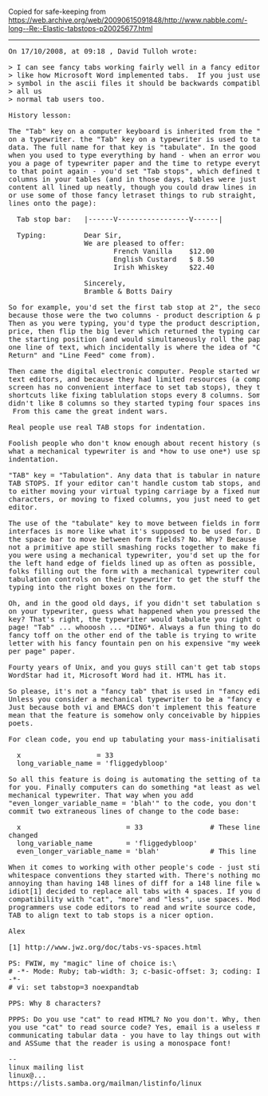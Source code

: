 Copied for safe-keeping from
https://web.archive.org/web/20090615091848/http://www.nabble.com/-long--Re:-Elastic-tabstops-p20025677.html


--------

<pre>
On 17/10/2008, at 09:18 , David Tulloh wrote:

> I can see fancy tabs working fairly well in a fancy editor, it sounds
> like how Microsoft Word implemented tabs.  If you just use the tab
> symbol in the ascii files it should be backwards compatible with
> all us
> normal tab users too.

History lesson:

The "Tab" key on a computer keyboard is inherited from the "Tab" key
on a typewriter. the "Tab" key on a typewriter is used to tabulate
data. The full name for that key is "tabulate". In the good old days
when you used to type everything by hand - when an error would cost
you a page of typewriter paper and the time to retype everything up
to that point again - you'd set "Tab stops", which defined the
columns in your tables (and in those days, tables were just rows of
content all lined up neatly, though you could draw lines in by hand
or use some of those fancy letraset things to rub straight, neat
lines onto the page):

  Tab stop bar:   |------V-----------------V------|

  Typing:         Dear Sir,
                  We are pleased to offer:
                         French Vanilla    $12.00
                         English Custard   $ 8.50
                         Irish Whiskey     $22.40

                  Sincerely,
                  Bramble & Botts Dairy

So for example, you'd set the first tab stop at 2", the second at 8"
because those were the two columns - product description & price.
Then as you were typing, you'd type the product description, TAB,
price, then flip the big lever which returned the typing carriage to
the starting position (and would simultaneously roll the paper up by
one line of text, which incidentally is where the idea of "Carriage
Return" and "Line Feed" come from).

Then came the digital electronic computer. People started writing
text editors, and because they had limited resources (a computer
screen has no convenient interface to set tab stops), they took
shortcuts like fixing tablulation stops every 8 columns. Some people
didn't like 8 columns so they started typing four spaces instead.
 From this came the great indent wars.

Real people use real TAB stops for indentation.

Foolish people who don't know enough about recent history (such as,
what a mechanical typewriter is and *how to use one*) use spaces for
indentation.

"TAB" key = "Tabulation". Any data that is tabular in nature will use
TAB STOPS. If your editor can't handle custom tab stops, and defaults
to either moving your virtual typing carriage by a fixed number of
characters, or moving to fixed columns, you just need to get a better
editor.

The use of the "tabulate" key to move between fields in form-based
interfaces is more like what it's supposed to be used for. Do you use
the space bar to move between form fields? No. Why? Because you're
not a primitive ape still smashing rocks together to make fire. If
you were using a mechanical typewriter, you'd set up the form so that
the left hand edge of fields lined up as often as possible, so that
folks filling out the form with a mechanical typewriter could use the
tabulation controls on their typewriter to get the stuff they're
typing into the right boxes on the form.

Oh, and in the good old days, if you didn't set tabulation stops up
on your typewriter, guess what happened when you pressed the Tabulate
key? That's right, the typewriter would tabulate you right off the
page! "Tab" ... whooosh ... *DING*. Always a fun thing to do when the
fancy toff on the other end of the table is trying to write a fancy
letter with his fancy fountain pen on his expensive "my weekly salary
per page" paper.

Fourty years of Unix, and you guys still can't get tab stops right.
WordStar had it, Microsoft Word had it. HTML has it.

So please, it's not a "fancy tab" that is used in "fancy editors".
Unless you consider a mechanical typewriter to be a "fancy editor".
Just because both vi and EMACS don't implement this feature doesn't
mean that the feature is somehow only conceivable by hippies and beat
poets.

For clean code, you end up tabulating your mass-initialisations:

  x                  = 33
  long_variable_name = 'fliggedybloop'

So all this feature is doing is automating the setting of tab stops
for you. Finally computers can do something *at least as well* as a
mechanical typewriter. That way when you add
"even_longer_variable_name = 'blah'" to the code, you don't have to
commit two extraneous lines of change to the code base:

  x                         = 33                # These lines haven't
changed
  long_variable_name        = 'fliggedybloop'
  even_longer_variable_name = 'blah'            # This line was added

When it comes to working with other people's code - just stick to the
whitespace conventions they started with. There's nothing more
annoying than having 148 lines of diff for a 148 line file where some
idiot[1] decided to replace all tabs with 4 spaces. If you demand
compatibility with "cat", "more" and "less", use spaces. Modern
programmers use code editors to read and write source code, so using
TAB to align text to tab stops is a nicer option.

Alex

[1] http://www.jwz.org/doc/tabs-vs-spaces.html

PS: FWIW, my "magic" line of choice is:\
# -*- Mode: Ruby; tab-width: 3; c-basic-offset: 3; coding: ISO-8859-1
-*-
# vi: set tabstop=3 noexpandtab

PPS: Why 8 characters?

PPPS: Do you use "cat" to read HTML? No you don't. Why, then, would
you use "cat" to read source code? Yes, email is a useless medium for
communicating tabular data - you have to lay things out with SPACES
and ASSume that the reader is using a monospace font!

--
linux mailing list
linux@...
https://lists.samba.org/mailman/listinfo/linux

</pre>
